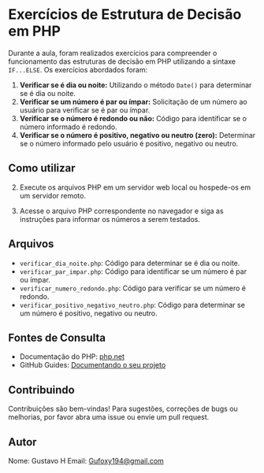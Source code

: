 # Exercícios de Estrutura de Decisão em PHP

Durante a aula, foram realizados exercícios para compreender o funcionamento das estruturas de decisão em PHP utilizando a sintaxe `IF...ELSE`. Os exercícios abordados foram:

1. **Verificar se é dia ou noite:** Utilizando o método `Date()` para determinar se é dia ou noite.
2. **Verificar se um número é par ou ímpar:** Solicitação de um número ao usuário para verificar se é par ou ímpar.
3. **Verificar se o número é redondo ou não:** Código para identificar se o número informado é redondo.
4. **Verificar se o número é positivo, negativo ou neutro (zero):** Determinar se o número informado pelo usuário é positivo, negativo ou neutro.

## Como utilizar

2. Execute os arquivos PHP em um servidor web local ou hospede-os em um servidor remoto.

3. Acesse o arquivo PHP correspondente no navegador e siga as instruções para informar os números a serem testados.

## Arquivos

- `verificar_dia_noite.php`: Código para determinar se é dia ou noite.
- `verificar_par_impar.php`: Código para identificar se um número é par ou ímpar.
- `verificar_numero_redondo.php`: Código para verificar se um número é redondo.
- `verificar_positivo_negativo_neutro.php`: Código para determinar se um número é positivo, negativo ou neutro.

## Fontes de Consulta

- Documentação do PHP: [php.net](https://www.php.net/docs.php)
- GitHub Guides: [Documentando o seu projeto](https://guides.github.com/features/wikis/)

## Contribuindo

Contribuições são bem-vindas! Para sugestões, correções de bugs ou melhorias, por favor abra uma issue ou envie um pull request.

## Autor

Nome: Gustavo H 
Email: Gufoxy194@gmail.com
